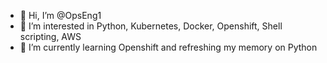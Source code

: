 - 👋 Hi, I’m @OpsEng1
- 👀 I’m interested in Python, Kubernetes, Docker, Openshift, Shell scripting, AWS
- 🌱 I’m currently learning Openshift and refreshing my memory on Python

<!---
OpsEng1/OpsEng1 is a ✨ special ✨ repository because its `README.md` (this file) appears on your GitHub profile.
You can click the Preview link to take a look at your changes.
--->
